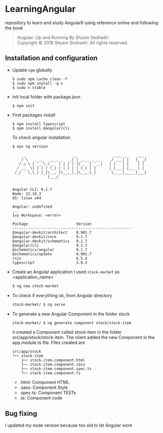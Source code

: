 # LearningAngular
repository to learn and study Angular9 using reference online and following the book 

> Angular: Up and Running By Shyam Seshadri  
> Copyright © 2018 Shyam Seshadri. All rights reserved.

## Installation and configuration

 -  Update ```npm``` globally
    ```
    $ sudo npm cache clean -f
    $ sudo npm install -g n
    $ sudo n stable
    ```
 -  Init local folder with package.json
    ```
    $ npm init
    ```
 -  First packages install
    ```
    $ npm install typescript
    $ npm install @angular/cli
    ```
    
    To check angular installation
    ```
    $ npx ng version
    
         _                      _                 ____ _     ___
        / \   _ __   __ _ _   _| | __ _ _ __     / ___| |   |_ _|
       / △ \ | '_ \ / _` | | | | |/ _` | '__|   | |   | |    | |
      / ___ \| | | | (_| | |_| | | (_| | |      | |___| |___ | |
     /_/   \_\_| |_|\__, |\__,_|_|\__,_|_|       \____|_____|___|
                    |___/
        
    
    Angular CLI: 9.1.7
    Node: 12.16.3
    OS: linux x64
    
    Angular: undefined
    ... 
    Ivy Workspace: <error>
    
    Package                      Version
    ------------------------------------------------------
    @angular-devkit/architect    0.901.7
    @angular-devkit/core         9.1.7
    @angular-devkit/schematics   9.1.7
    @angular/cli                 9.1.7
    @schematics/angular          9.1.7
    @schematics/update           0.901.7
    rxjs                         6.5.4
    typescript                   3.9.3
    ```
    
 -  Create an Angular application I used ```stock-market``` as <application_name> 
    ```bash 
    $ ng new stock-market        
    ```
    
 -  To check if everything ok, from Angular directory 
    ```bash
    stock-market/ $ ng serve 
    ```
    
 -  To generate a new Angular Component in the folder stock
    
    ```bash
    stock-market/ $ ng generate component stock/stock-item
    ```
    it created a Component called stock-item in the folder src/app/stock/stock-item. 
    The client added the new Component in the app.module.ts file.
    Files created are
    
    ```
    src/app/stock
    └── stock-item
        ├── stock-item.component.html
        ├── stock-item.component.sass
        ├── stock-item.component.spec.ts
        └── stock-item.component.ts
    ```
    
    *  .html: Component HTML
    *  .sass: Component Style 
    *  .spec.ts: Component TESTs
    *  .ts: Component code
    
## Bug fixing
I updated my node version because too old to let Angular work